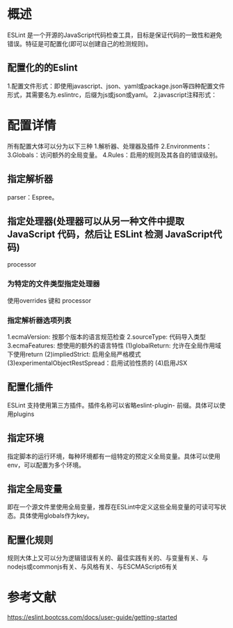 # 概述
ESLint 是一个开源的JavaScript代码检查工具，目标是保证代码的一致性和避免错误。特征是可配置化(即可以创建自己的检测规则)。

## 配置化的的Eslint
1.配置文件形式：即使用javascript、json、yaml或package.json等四种配置文件形式，其需要名为.eslintrc，后缀为js或json或yaml。
2.javascript注释形式：

# 配置详情
所有配置大体可以分为以下三种
1.解析器、处理器及插件
2.Environments：
3.Globals：访问额外的全局变量。
4.Rules：启用的规则及其各自的错误级别。

## 指定解析器
  parser：Espree。

## 指定处理器(处理器可以从另一种文件中提取 JavaScript 代码，然后让 ESLint 检测 JavaScript代码)
  processor

### 为特定的文件类型指定处理器
  使用overrides 键和 processor

### 指定解析器选项列表
1.ecmaVersion: 按那个版本的语言规范检查
2.sourceType: 代码导入类型
3.ecmaFeatures: 想使用的额外的语言特性
  (1)globalReturn: 允许在全局作用域下使用return
  (2)impliedStrict: 启用全局严格模式
  (3)experimentalObjectRestSpread：启用试验性质的
  (4)启用JSX

## 配置化插件
  ESLint 支持使用第三方插件。插件名称可以省略eslint-plugin- 前缀。具体可以使用plugins

## 指定环境
  指定脚本的运行环境，每种环境都有一组特定的预定义全局变量。具体可以使用env，可以配置为多个环境。

## 指定全局变量
  即在一个源文件里使用全局变量，推荐在ESLint中定义这些全局变量的可读可写状态。具体使用globals作为key。



## 配置化规则
规则大体上又可以分为逻辑错误有关的、最佳实践有关的、与变量有关、与nodejs或commonjs有关、与风格有关、与ESCMAScript6有关

# 参考文献
https://eslint.bootcss.com/docs/user-guide/getting-started

